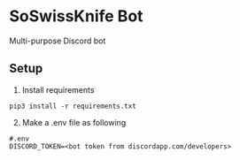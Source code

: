 # SoSwissKnife Bot
Multi-purpose Discord bot

## Setup

1. Install requirements
```
pip3 install -r requirements.txt
```

2. Make a .env file as following
```
#.env
DISCORD_TOKEN=<bot token from discordapp.com/developers>
```